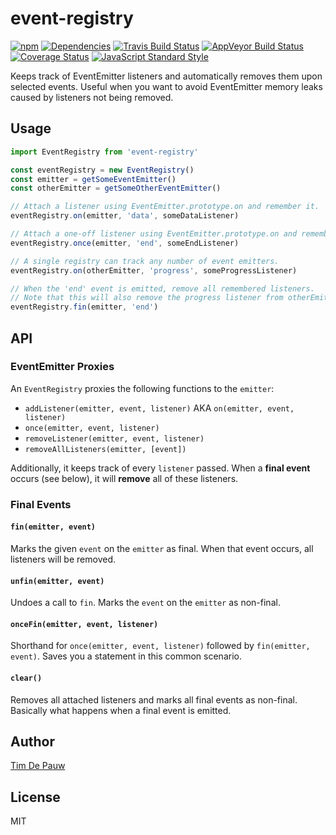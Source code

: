 # event-registry

[![npm](https://img.shields.io/npm/v/event-registry.svg)](https://www.npmjs.com/package/event-registry) [![Dependencies](https://img.shields.io/david/timdp/event-registry.svg)](https://david-dm.org/timdp/event-registry) [![Travis Build Status](https://img.shields.io/travis/timdp/event-registry/master.svg?label=travis+build)](https://travis-ci.org/timdp/event-registry) [![AppVeyor Build Status](https://img.shields.io/appveyor/ci/timdp/event-registry/master.svg?label=appveyor+build)](https://ci.appveyor.com/project/timdp/event-registry) [![Coverage Status](https://img.shields.io/coveralls/timdp/event-registry/master.svg)](https://coveralls.io/r/timdp/event-registry) [![JavaScript Standard Style](https://img.shields.io/badge/code%20style-standard-brightgreen.svg)](https://github.com/feross/standard)

Keeps track of EventEmitter listeners and automatically removes them upon
selected events. Useful when you want to avoid EventEmitter memory leaks caused
by listeners not being removed.

## Usage

```javascript
import EventRegistry from 'event-registry'

const eventRegistry = new EventRegistry()
const emitter = getSomeEventEmitter()
const otherEmitter = getSomeOtherEventEmitter()

// Attach a listener using EventEmitter.prototype.on and remember it.
eventRegistry.on(emitter, 'data', someDataListener)

// Attach a one-off listener using EventEmitter.prototype.on and remember it.
eventRegistry.once(emitter, 'end', someEndListener)

// A single registry can track any number of event emitters.
eventRegistry.on(otherEmitter, 'progress', someProgressListener)

// When the 'end' event is emitted, remove all remembered listeners.
// Note that this will also remove the progress listener from otherEmitter.
eventRegistry.fin(emitter, 'end')
```

## API

### EventEmitter Proxies

An `EventRegistry` proxies the following functions to the `emitter`:

- `addListener(emitter, event, listener)` AKA `on(emitter, event, listener)`
- `once(emitter, event, listener)`
- `removeListener(emitter, event, listener)`
- `removeAllListeners(emitter, [event])`

Additionally, it keeps track of every `listener` passed. When a **final event**
occurs (see below), it will **remove** all of these listeners.

### Final Events

#### `fin(emitter, event)`

Marks the given `event` on the `emitter` as final. When that event occurs, all
listeners will be removed.

#### `unfin(emitter, event)`

Undoes a call to `fin`. Marks the `event` on the `emitter` as non-final.

#### `onceFin(emitter, event, listener)`

Shorthand for `once(emitter, event, listener)` followed by `fin(emitter, event)`.
Saves you a statement in this common scenario.

#### `clear()`

Removes all attached listeners and marks all final events as non-final.
Basically what happens when a final event is emitted.

## Author

[Tim De Pauw](https://github.com/timdp)

## License

MIT
